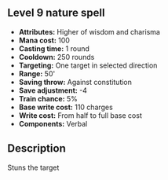 ## Level 9 nature spell

- **Attributes:** Higher of wisdom and charisma
- **Mana cost:** 100
- **Casting time:** 1 round
- **Cooldown:** 250 rounds
- **Targeting:** One target in selected direction
- **Range:** 50'
- **Saving throw:** Against constitution
- **Save adjustment:** -4
- **Train chance:** 5%
- **Base write cost:** 110 charges
- **Write cost:** From half to full base cost
- **Components:** Verbal

## Description

Stuns the target
